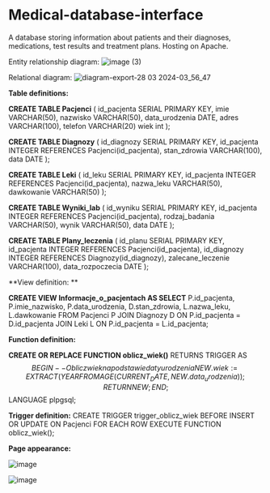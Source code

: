 # Medical-database-interface
A database storing information about patients and their diagnoses, medications, test results and treatment plans. Hosting on Apache.

Entity relationship diagram:
![image (3)](https://github.com/Gawendz/Medical-database-interface/assets/105167719/c782243a-0418-4c1f-9572-033194940d67)


Relational diagram:
![diagram-export-28 03 2024-03_56_47](https://github.com/Gawendz/Medical-database-interface/assets/105167719/527a0cf4-001e-4385-bbeb-68407ec2f992)

**Table definitions:**

**CREATE TABLE Pacjenci** (
    id_pacjenta SERIAL PRIMARY KEY,
    imie VARCHAR(50),
    nazwisko VARCHAR(50),
    data_urodzenia DATE,
    adres VARCHAR(100),
    telefon VARCHAR(20)
    wiek int
);

**CREATE TABLE Diagnozy** (
    id_diagnozy SERIAL PRIMARY KEY,
    id_pacjenta INTEGER REFERENCES Pacjenci(id_pacjenta),
    stan_zdrowia VARCHAR(100),
    data DATE
);


**CREATE TABLE Leki** (
    id_leku SERIAL PRIMARY KEY,
    id_pacjenta INTEGER REFERENCES Pacjenci(id_pacjenta),
    nazwa_leku VARCHAR(50),
    dawkowanie VARCHAR(50)
);


**CREATE TABLE Wyniki_lab** (
    id_wyniku SERIAL PRIMARY KEY,
    id_pacjenta INTEGER REFERENCES Pacjenci(id_pacjenta),
    rodzaj_badania VARCHAR(50),
    wynik VARCHAR(50),
    data DATE
);


**CREATE TABLE Plany_leczenia** (
    id_planu SERIAL PRIMARY KEY,
    id_pacjenta INTEGER REFERENCES Pacjenci(id_pacjenta),
    id_diagnozy INTEGER REFERENCES Diagnozy(id_diagnozy),
    zalecane_leczenie VARCHAR(100),
    data_rozpoczecia DATE
);                         

**View definition: **

**CREATE VIEW Informacje_o_pacjentach AS SELECT**
    P.id_pacjenta,
    P.imie_nazwisko,
    P.data_urodzenia,
    D.stan_zdrowia,
    L.nazwa_leku,
    L.dawkowanie
FROM Pacjenci P
JOIN Diagnozy D ON P.id_pacjenta = D.id_pacjenta
JOIN Leki L ON P.id_pacjenta = L.id_pacjenta;

**Function definition:**

**CREATE OR REPLACE FUNCTION oblicz_wiek()**
RETURNS TRIGGER AS $$
BEGIN
    -- Oblicz wiek na podstawie daty urodzenia
    NEW.wiek := EXTRACT(YEAR FROM AGE(CURRENT_DATE, NEW.data_urodzenia));
    RETURN NEW;
END;
$$ LANGUAGE plpgsql;

**Trigger definition:**
CREATE TRIGGER trigger_oblicz_wiek
BEFORE INSERT OR UPDATE ON Pacjenci
FOR EACH ROW
EXECUTE FUNCTION oblicz_wiek();                

**Page appearance:**

![image](https://github.com/Gawendz/Medical-database-interface/assets/105167719/dfd6ed51-f6fc-4a73-a7e0-1280cb6ed799)

![image](https://github.com/Gawendz/Medical-database-interface/assets/105167719/1d90500b-45c7-4ee6-911b-f1f39abcea76)





